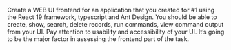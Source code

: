 Create a WEB UI frontend for an application that you created for #1 using the React 19 framework, typescript and Ant Design. You should be able to create, show, search, delete records, run commands, view command output from your UI.
Pay attention to usability and accessibility of your UI. It’s going to be the major factor in assessing the frontend part of the task.